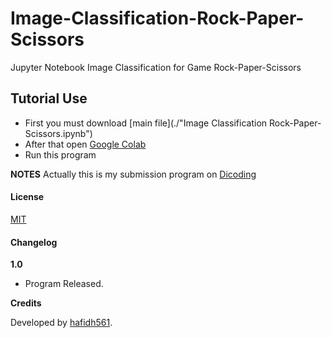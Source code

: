 # Image-Classification-Rock-Paper-Scissors
Jupyter Notebook Image Classification for Game Rock-Paper-Scissors

## Tutorial Use

- First you must download [main file](./"Image Classification Rock-Paper-Scissors.ipynb")
- After that open [Google Colab](https://colab.research.google.com/)
- Run this program

**NOTES**
Actually this is my submission program on [Dicoding](https://www.dicoding.com/)

#### License

[MIT](./LICENSE)

#### Changelog

**1.0**

- Program Released.

**Credits**

Developed by [hafidh561](https://github.com/hafidh561).
